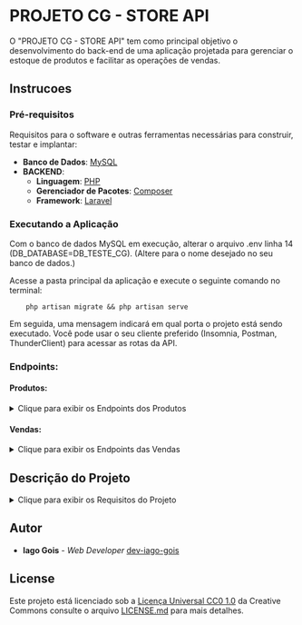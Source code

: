 # PROJETO CG - STORE API

O "PROJETO CG - STORE API" tem como principal objetivo o desenvolvimento do back-end de uma aplicação projetada para gerenciar o estoque de produtos e facilitar as operações de vendas.

## Instrucoes

### Pré-requisitos

Requisitos para o software e outras ferramentas necessárias para construir, testar e implantar:

-   **Banco de Dados**: [MySQL](https://www.mysql.com/)
-   **BACKEND**:
    -   **Linguagem**: [PHP](https://www.php.net/)
    -   **Gerenciador de Pacotes**: [Composer](https://getcomposer.org/)
    -   **Framework**: [Laravel](https://laravel.com/docs/10.x/installation)

### Executando a Aplicação

Com o banco de dados MySQL em execução, alterar o arquivo .env linha 14 (DB_DATABASE=DB_TESTE_CG).
(Altere para o nome desejado no seu banco de dados.)

Acesse a pasta principal da aplicação e execute o seguinte comando no terminal:

```shell
    php artisan migrate && php artisan serve
```

Em seguida, uma mensagem indicará em qual porta o projeto está sendo executado.
Você pode usar o seu cliente preferido (Insomnia, Postman, ThunderClient) para acessar as rotas da API.

### Endpoints:

#### Produtos:

<details>
<summary>Clique para exibir os Endpoints dos Produtos</summary>

-   **GET** [http://localhost:8000/products](http://localhost:8000/products)
    -   (Lista todos os produtos)
-   **GET** [http://localhost:8000/products/:id](http://localhost:8000/products/:id)
    -   (Retorna produto pelo id)
-   **POST** [http://localhost:8000/products](http://localhost:8000/products)
    -   (Cadastra um produto)
        -   **Exemplo de corpo da requisição em formato JSON**:
        ```json
        {
            "name": "nome do produto",
            "description": "descrição do produto",
            "price": 1.99,
            "stock": 100
        }
        ```
-   **PATCH** [http://localhost:8000/products/:id](http://localhost:8000/products/:id)
    -   (Atualiza um produto)
-   **DELETE** [http://localhost:8000/products/:id](http://localhost:8000/products/:id)
    -   (Deleta um produto)

</details>

#### Vendas:

<details>
<summary>Clique para exibir os Endpoints das Vendas</summary>

-   **GET** [http://localhost:8000/sales](http://localhost:8000/sales)
    -   (Histórico de Vendas)
-   **POST** [http://localhost:8000/sales](http://localhost:8000/sales)
    -   (Cria uma venda)
    -   **Exemplo de corpo em formato JSON**:
    ```json
    {
        "product_id": 1,
        "quantity": 5
    }
    ```
-   **PATCH** [http://localhost:8000/sales/:id](http://localhost:8000/sales/:id)
    -   (Atualiza uma venda)
    -   **Exemplo de corpo em formato JSON**:
    ```json
    {
        "product_id": 1,
        "quantity": 5
    }
    ```
-   **PATCH** [http://localhost:8000/sales/:id/cancel](http://localhost:8000/sales/:id/cancel) - (Cencela uma venda) - **Exemplo de corpo em formato JSON**:
`json
    {
        "status": "canceled"
    }
    `
</details>

## Descrição do Projeto

<details>
<summary>Clique para exibir os Requisitos do Projeto</summary>

<details>
<summary>REQUISITO 1</summary>

Criar um endpoint que permita o cadastro de um novo produto com os campos: name, description, price e stock. Nome, descrição, preço e quantidade em estoque, respectivamente.

-   **POST** [http://localhost:8000/products](http://localhost:8000/products) - (Cadastra um produto) - **Exemplo de corpo da requisição em formato JSON**:
`json
    {
        "name": "nome do produto",
        "description": "descrição do produto",
        "price": 1.99,
        "stock": 100
    }
    `
</details>

<details>
<summary>REQUISITO 2</summary>

Implementar um endpoint para listar todos os produtos disponíveis no estoque.

-   **GET** [http://localhost:8000/products](http://localhost:8000/products) - (Lista todos os produtos)
</details>

<details>
<summary>REQUISITO 3</summary>

Desenvolver um endpoint para obter os detalhes de um produto através do ID.

-   **GET** [http://localhost:8000/products/:id](http://localhost:8000/products/:id)
    -   (Retorna produto pelo id)
</details>

### REQUISITO 4

Criar um endpoint para atualizar as informações de um produto através do ID.

### REQUISITO 5

Implementar um endpoint para excluir um produto através do ID.

### REQUISITO 6

Garantir que a quantidade em estoque seja atualizada automaticamente quando novas unidades são vendidas.

### REQUISITO 7

Adicionar um novo endpoint que permita realizar uma venda, onde o produto é selecionado e a quantidade vendida é registrada. Isso deve reduzir a quantidade de estoque do produto.

### REQUISITO 8

Adicionar um novo endpoint que permita cancelar uma venda, onde o produto é selecionado e a quantidade vendida é registrada. Isso deve aumentar a quantidade de estoque do produto.

### REQUISITO 9

Adicionar um novo endpoint que permita editar uma venda, onde o produto é selecionado e a quantidade vendida é registrada. Isso deve reduzir ou aumentar a quantidade em estoque do produto dependendo da edição.

### REQUISITO 10

Criar um endpoint para listar o histórico de vendas, incluindo informações sobre os produtos vendidos, quantidades e data da venda.

</details>

## Autor

-   **Iago Gois** - _Web Developer_
    [dev-iago-gois](https://github.com/dev-iago-gois)

## License

Este projeto está licenciado sob a [Licença Universal CC0 1.0](LICENSE.md) da Creative Commons
consulte o arquivo [LICENSE.md](LICENSE.md) para mais detalhes.
